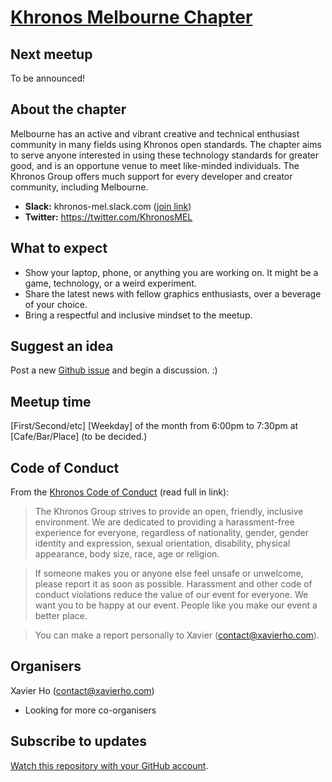 # [Khronos Melbourne Chapter](https://khronos-melbourne-chapter.github.io)

## Next meetup

To be announced!

## About the chapter

Melbourne has an active and vibrant creative and technical enthusiast community in many fields using Khronos open standards. The chapter aims to serve anyone interested in using these technology standards for greater good, and is an opportune venue to meet like-minded individuals. The Khronos Group offers much support for every developer and creator community, including Melbourne.

 * **Slack:** khronos-mel.slack.com ([join link](https://join.slack.com/t/khronos-mel/shared_invite/enQtMzQzOTY4ODcwOTI4LTIwYWM2Mjg0ZjQyOGRmYTgyMGFlNjFlODdlZDQ2YTg4MWE3ZDI5YmY1OTBkY2RjMTI2ZDcwNmMwZjcyOTBhZTQ))
 * **Twitter:** https://twitter.com/KhronosMEL

## What to expect

 * Show your laptop, phone, or anything you are working on. It might be a game, technology, or a weird experiment.
 * Share the latest news with fellow graphics enthusiasts, over a beverage of your choice.
 * Bring a respectful and inclusive mindset to the meetup.

## Suggest an idea

Post a new [Github issue](https://github.com/khronos-melbourne-chapter/khronos-melbourne-chapter.github.io/issues) and begin a discussion. :)

## Meetup time

[First/Second/etc] [Weekday] of the month from 6:00pm to 7:30pm at [Cafe/Bar/Place] (to be decided.)

## Code of Conduct

From the [Khronos Code of Conduct](https://www.khronos.org/news/events/code-of-conduct) (read full in link):

> The Khronos Group strives to provide an open, friendly, inclusive environment. We are dedicated to providing a harassment-free experience for everyone, regardless of nationality, gender, gender identity and expression, sexual orientation, disability, physical appearance, body size, race, age or religion.

> If someone makes you or anyone else feel unsafe or unwelcome, please report it as soon as possible. Harassment and other code of conduct violations reduce the value of our event for everyone. We want you to be happy at our event. People like you make our event a better place.

> You can make a report personally to Xavier (contact@xavierho.com).

## Organisers

Xavier Ho (contact@xavierho.com)
 - Looking for more co-organisers

## Subscribe to updates

[Watch this repository with your GitHub account](https://github.com/khronos-melbourne-chapter/khronos-melbourne-chapter.github.io/subscription).

